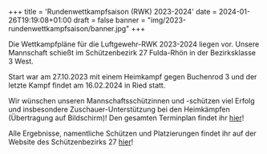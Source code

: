 +++
title = 'Rundenwettkampfsaison (RWK) 2023-2024'
date = 2024-01-26T19:19:08+01:00
draft = false
banner = "img/2023-rundenwettkampfsaison/banner.jpg"
+++

Die Wettkampfpläne für die Luftgewehr-RWK 2023-2024 liegen vor.
Unsere Mannschaft schießt im Schützenbezirk 27 Fulda-Rhön in der Bezirksklasse 3 West.

Start war am 27.10.2023 mit einem Heimkampf gegen Buchenrod 3 und der letzte Kampf findet am 16.02.2024 in Ried statt.

Wir wünschen unseren Mannschaftsschützinnen und -schützen viel Erfolg und insbesondere Zuschauer-Unterstützung bei den Heimkämpfen (Übertragung auf Bildschirm)!
Den gesamten Terminplan findet ihr [hier](https://sv-haimbach-rodges.de/Bilder/Bilder?path=/2024/&mode=p)!

Alle Ergebnisse, namentliche Schützen und Platzierungen findet ihr auf der Website des Schützenbezirks 27 [hier](https://www.rwk-onlinemelder.de/online/listen/hsvsb27?sel_group_id=27&sel_discipline_id=4&sel_class_id=20&sel_list_type=competitionSchedule&sel_turn_date=&showCombined=0)!